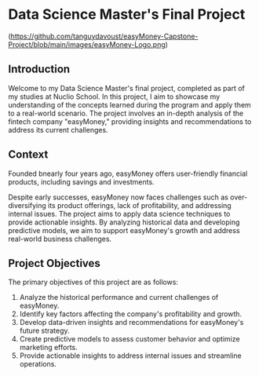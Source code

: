 # Data Science Master's Final Project

(https://github.com/tanguydavoust/easyMoney-Capstone-Project/blob/main/images/easyMoney-Logo.png)
 
 ## Introduction

Welcome to my Data Science Master's final project, completed as part of my studies at Nuclio School. In this project, I aim to showcase my understanding of the concepts learned during the program and apply them to a real-world scenario. The project involves an in-depth analysis of the fintech company "easyMoney," providing insights and recommendations to address its current challenges.

## Context

Founded bnearly four years ago, easyMoney offers user-friendly financial products, including savings and investments.

Despite early successes, easyMoney now faces challenges such as over-diversifying its product offerings, lack of profitability, and addressing internal issues. The project aims to apply data science techniques to provide actionable insights. By analyzing historical data and developing predictive models, we aim to support easyMoney's growth and address real-world business challenges.

## Project Objectives

The primary objectives of this project are as follows:

1. Analyze the historical performance and current challenges of easyMoney.
2. Identify key factors affecting the company's profitability and growth.
3. Develop data-driven insights and recommendations for easyMoney's future strategy.
4. Create predictive models to assess customer behavior and optimize marketing efforts.
5. Provide actionable insights to address internal issues and streamline operations.
